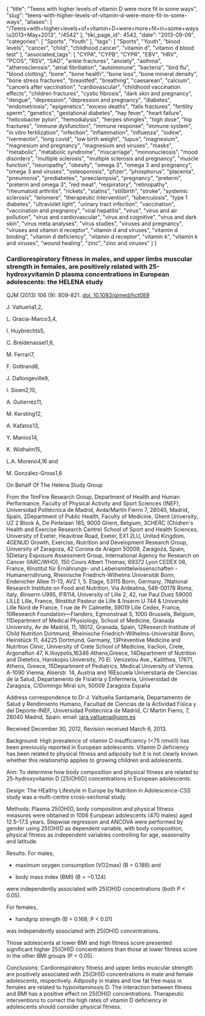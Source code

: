 {
    "title": "Teens with higher levels of vitamin D were more fit in some ways",
    "slug": "teens-with-higher-levels-of-vitamin-d-were-more-fit-in-some-ways",
    "aliases": [
        "/Teens+with+higher+levels+of+vitamin+D+were+more+fit+in+some+ways\u2013+May+2013",
        "/4542"
    ],
    "tiki_page_id": 4542,
    "date": "2013-09-09",
    "categories": [
        "Sports",
        "Youth"
    ],
    "tags": [
        "Sports",
        "Youth",
        "blood levels",
        "cancer",
        "child",
        "childhood cancer",
        "vitamin d",
        "vitamin d blood test"
    ],
    "associated_tags": [
        "CYPA",
        "CYPB",
        "CYPR",
        "EBV",
        "HRV",
        "PCOS",
        "RSV",
        "SAD",
        "ankle fractures",
        "anxiety",
        "asthma",
        "atherosclerosis",
        "atrial fibrillation",
        "autoimmune",
        "bacteria",
        "bird flu",
        "blood clotting",
        "bone",
        "bone health",
        "bone loss",
        "bone mineral density",
        "bone stress fractures",
        "breastfed",
        "breathing",
        "caesarean",
        "calcium",
        "cancers after vaccination",
        "cardiovascular",
        "childhood vaccination effects",
        "children fractures",
        "cystic fibrosis",
        "dark skin and pregnancy",
        "dengue",
        "depression",
        "depression and pregnancy",
        "diabetes",
        "endometriosis",
        "epigenetics",
        "excess deaths",
        "falls fractures",
        "fertility sperm",
        "genetics",
        "gestational diabetes",
        "hay fever",
        "heart failure",
        "helicobacter pylori",
        "hemodialysis",
        "herpes shingles",
        "high dose",
        "hip fractures",
        "immune dysfunction",
        "immune response",
        "immune system",
        "in vitro fertilization",
        "infection",
        "inflammation",
        "influenza",
        "iodine",
        "ivermectin",
        "long covid",
        "low birth weight",
        "lupus",
        "magnesium",
        "magnesium and pregnancy",
        "magnesium and viruses",
        "masks",
        "metabolic",
        "metabolic syndrome",
        "miscarriage",
        "mononucleosis",
        "mood disorders",
        "multiple sclerosis",
        "multiple sclerosis and pregnancy",
        "muscle function",
        "neuropathy",
        "obesity",
        "omega 3",
        "omega 3 and pregnancy",
        "omega 3 and viruses",
        "osteoporosis",
        "pfizer",
        "phosphorus",
        "placenta",
        "pneumonia",
        "prediabetes",
        "preeclampsia",
        "pregnancy",
        "preterm",
        "preterm and omega 3",
        "red meat",
        "respiratory",
        "retinopathy",
        "rheumatoid arthritis",
        "rickets",
        "statins",
        "stillbirth",
        "stroke",
        "systemic sclerosis",
        "telomere",
        "therapeutic intervention",
        "tuberculosis",
        "type 1 diabetes",
        "ultraviolet light",
        "urinary tract infection",
        "vaccination",
        "vaccination and pregnancy",
        "viral hepatitis",
        "virus",
        "virus and air pollution",
        "virus and cardiovascular",
        "virus and cognitive",
        "virus and dark skin",
        "virus meta analyses",
        "virus studies",
        "viruses and pregnancy",
        "viruses and vitamin d receptor",
        "vitamin d and viruses",
        "vitamin d binding",
        "vitamin d deficiency",
        "vitamin d receptor",
        "vitamin k",
        "vitamin k and viruses",
        "wound healing",
        "zinc",
        "zinc and viruses"
    ]
}


### Cardiorespiratory fitness in males, and upper limbs muscular strength in females, are positively related with 25-hydroxyvitamin D plasma concentrations in European adolescents: the HELENA study

QJM (2013) 106 (9): 809-821. [doi: 10.1093/qjmed/hct089](https://doi.org/10.1093/qjmed/hct089)

J. Valtueña1,2,

L. Gracia-Marco3,4,

I. Huybrechts5,

C. Breidenassel1,6,

M. Ferrari7,

F. Gottrand8,

J. Dallongeville9,

I. Sioen2,10,

A. Gutierrez11,

M. Kersting12,

A. Kafatos13,

Y. Manios14,

K. Widhalm15,

L.A. Moreno4,16 and

M. González-Gross1,6

On Behalf Of The Helena Study Group

From the 1ImFine Research Group, Department of Health and Human Performance, Faculty of Physical Activity and Sport Sciences (INEF), Universidad Politécnica de Madrid, Avda/Martín Fierro 7, 28040, Madrid, Spain, 2Department of Public Health, Faculty of Medicine, Ghent University, UZ 2 Block A, De Pintelaan 185, 9000 Ghent, Belgium, 3CHERC (Chidren's Health and Exercise Research Centre) School of Sport and Health Sciences, University of Exeter, Heavitree Road, Exeter, EX1 2LU, United Kingdom, 4GENUD Growth, Exercise, Nutrition and Development Research Group, University of Zaragoza, 42 Corona de Aragon 50009, Zaragoza, Spain, 5Dietary Exposure Assessment Group, International Agency for Research on Cancer (IARC/WHO), 150 Cours Albert Thomas, 69372 Lyon CEDEX 08, France, 6Institut für Ernährungs- und Lebensmittelwissenschaften - Humanernährung, Rheinische Friedrich-Wilhelms Universität Bonn, Endenicher Allee 11-13, AVZ 1, 5. Etage, 53115 Bonn, Germany, 7National Research Institute on Food and Nutrition, Via Ardeatina, 546-00178 Roma, Italy, 8Inserm U995, IFR114, University of Lille 2, 42, rue Paul Duez 59000 LILLE Lille, France, 9Institut Pasteur de Lille & Inserm U 744 & Université Lille Nord de France, 1 rue de Pr Calmette, 59019 Lille Cedex, France, 10Research Foundation—Flanders, Egmonstraat 5, 1000 Brussels, Belgium, 11Department of Medical Physiology, School of Medicine, Granada University, Av de Madrid, 11, 18012, Granada, Spain, 12Research Institute of Child Nutrition Dortmund, Rheinische Friedrich-Wilhelms-Universität Bonn, Heinstück 11, 44225 Dortmund, Germany, 13Preventive Medicine and Nutrition Clinic, University of Crete School of Medicine, Iraclion, Crete, Argonafton 47, K.Ilioypolis,16346 Athens,Greece, 14Department of Nutrition and Dietetics, Harokopio University, 70 El. Venizelou Ave., Kallithea, 17671, Athens, Greece, 15Department of Pediatrics, Medical University of Vienna. A-1090 Vienna, Alserstr. 14, Austria and 16Escuela Universitaria de Ciencias de la Salud, Departamento de Fisiatría y Enfermería, Universidad de Zaragoza, C/Domingo Miral s/n, 50009 Zaragoza España

Address correspondence to Dr J. Valtueña Santamaría, Departamento de Salud y Rendimiento Humano, Facultad de Ciencias de la Actividad Física y del Deporte-INEF, Universidad Politécnica de Madrid, C/ Martín Fierro, 7, 28040 Madrid, Spain. email: jara.valtuena@upm.es

Received December 30, 2012,     Revision received March 6, 2013.

Background: High prevalence of vitamin D insufficiency (<75 nmol/l) has been previously reported in European adolescents. Vitamin D deficiency has been related to physical fitness and adiposity but it is not clearly known whether this relationship applies to growing children and adolescents.

Aim: To determine how body composition and physical fitness are related to 25-hydroxyvitamin D <span>[25(OH)D]</span> concentrations in European adolescents.

Design: The HEalthy Lifestyle in Europe by Nutrition in Adolescence-CSS study was a multi-centre cross-sectional study.

Methods: Plasma 25(OH)D, body composition and physical fitness measures were obtained in 1006 European adolescents (470 males) aged 12.5–17.5 years. Stepwise regression and ANCOVA were performed by gender using 25(OH)D as dependent variable, with body composition, physical fitness as independent variables controlling for age, seasonality and latitude.

Results: For males, 

* maximum oxygen consumption (VO2max) (B = 0.189) and 

* body mass index (BMI) (B = −0.124) 

were independently associated with 25(OH)D concentrations (both P < 0.05). 

For females, 

* handgrip strength (B = 0.168; P < 0.01) 

was independently associated with 25(OH)D concentrations. 

Those adolescents at lower BMI and high fitness score presented significant higher 25(OH)D concentrations than those at lower fitness score in the other BMI groups (P < 0.05).

Conclusions: Cardiorespiratory fitness and upper limbs muscular strength are positively associated with 25(OH)D concentrations in male and female adolescents, respectively. Adiposity in males and low fat free mass in females are related to hypovitaminosis D. The interaction between fitness and BMI has a positive effect on 25(OH)D concentrations. Therapeutic interventions to correct the high rates of vitamin D deficiency in adolescents should consider physical fitness.